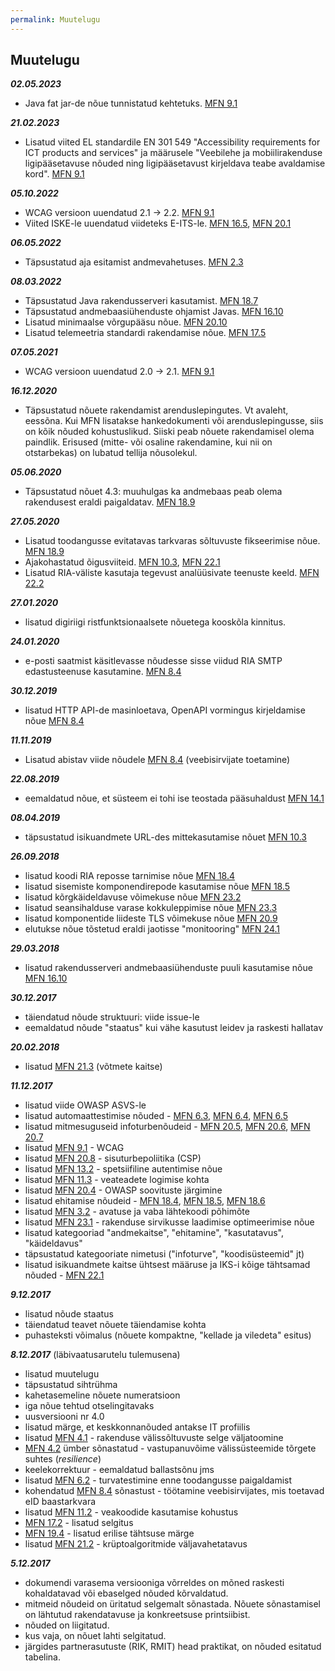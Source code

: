 ```yaml
---
permalink: Muutelugu
---
```


## Muutelugu
___02\.05.2023___

- Java fat jar-de nõue tunnistatud kehtetuks.  [MFN 9.1](https://e-gov.github.io/MFN/#18.6)

___21\.02.2023___

- Lisatud viited EL standardile EN 301 549 "Accessibility requirements for ICT products and services" ja määrusele "Veebilehe ja mobiilirakenduse ligipääsetavuse nõuded ning ligipääsetavust kirjeldava teabe avaldamise kord". [MFN 9.1](https://e-gov.github.io/MFN/#9.1)

___05\.10.2022___

- WCAG versioon uuendatud 2.1 → 2.2. [MFN 9.1](https://e-gov.github.io/MFN/#9.1)
- Viited ISKE-le uuendatud viideteks E-ITS-le. [MFN 16.5](https://e-gov.github.io/MFN/#16.5), [MFN 20.1](https://e-gov.github.io/MFN/#20.1)

___06\.05.2022___

- Täpsustatud aja esitamist andmevahetuses. [MFN 2.3](https://e-gov.github.io/MFN/#2.3)

___08\.03.2022___

- Täpsustatud Java rakendusserveri kasutamist. [MFN 18.7](https://e-gov.github.io/MFN/#18.7)
- Täpsustatud andmebaasiühenduste ohjamist Javas. [MFN 16.10](https://e-gov.github.io/MFN/#16.10)
- Lisatud minimaalse võrgupääsu nõue. [MFN 20.10](https://e-gov.github.io/MFN/#20.10)
- Lisatud telemeetria standardi rakendamise nõue. [MFN 17.5](https://e-gov.github.io/MFN/#17.5)

___07\.05.2021___

- WCAG versioon uuendatud 2.0 -> 2.1. [MFN 9.1](https://e-gov.github.io/MFN/#9.1)


___16\.12.2020___

- Täpsustatud nõuete rakendamist arenduslepingutes. Vt avaleht, eessõna. Kui MFN lisatakse hankedokumenti või arenduslepingusse, siis on kõik nõuded kohustuslikud. Siiski peab nõuete rakendamisel olema paindlik. Erisused (mitte- või osaline rakendamine, kui nii on otstarbekas) on lubatud tellija nõusolekul. 

___05\.06.2020___

- Täpsustatud nõuet 4.3: muuhulgas ka andmebaas peab olema rakendusest eraldi paigaldatav. [MFN 18.9](https://e-gov.github.io/MFN/#4.3)

___27\.05.2020___

- Lisatud toodangusse evitatavas tarkvaras sõltuvuste fikseerimise nõue. [MFN 18.9](https://e-gov.github.io/MFN/#18.9)
- Ajakohastatud õigusviiteid. [MFN 10.3](https://e-gov.github.io/MFN/#10.3), [MFN 22.1](https://e-gov.github.io/MFN/#22.1)
- Lisatud RIA-väliste kasutaja tegevust analüüsivate teenuste keeld. [MFN 22.2](https://e-gov.github.io/MFN/#22.2)

___27\.01.2020___

- lisatud digiriigi ristfunktsionaalsete nõuetega kooskõla kinnitus.

___24\.01.2020___

- e-posti saatmist käsitlevasse nõudesse sisse viidud RIA SMTP edastusteenuse kasutamine. [MFN 8.4](https://e-gov.github.io/MFN/#19.1)

___30\.12.2019___

- lisatud HTTP API-de masinloetava, OpenAPI vormingus kirjeldamise nõue [MFN 8.4](https://e-gov.github.io/MFN/#8.5)

___11\.11.2019___

- Lisatud abistav viide nõudele [MFN 8.4](https://e-gov.github.io/MFN/#8.4) (veebisirvijate toetamine)

___22\.08.2019___

- eemaldatud nõue, et süsteem ei tohi ise teostada pääsuhaldust [MFN 14.1](https://e-gov.github.io/MFN/#14.1)

___08\.04.2019___

- täpsustatud isikuandmete URL-des mittekasutamise nõuet [MFN 10.3](https://e-gov.github.io/MFN/#10.3)

___26\.09.2018___

- lisatud koodi RIA reposse tarnimise nõue [MFN 18.4](https://e-gov.github.io/MFN/#18.4)
- lisatud sisemiste komponendirepode kasutamise nõue [MFN 18.5](https://e-gov.github.io/MFN/#18.5)
- lisatud kõrgkäideldavuse võimekuse nõue [MFN 23.2](https://e-gov.github.io/MFN/#23.2)
- lisatud seansihalduse varase kokkuleppimise nõue [MFN 23.3](https://e-gov.github.io/MFN/#23.3)
- lisatud komponentide liideste TLS võimekuse nõue [MFN 20.9](https://e-gov.github.io/MFN/#20.9)
- elutukse nõue tõstetud eraldi jaotisse "monitooring" [MFN 24.1](https://e-gov.github.io/MFN/#24.1)

___29\.03.2018___

- lisatud rakendusserveri andmebaasiühenduste puuli kasutamise nõue [MFN 16.10](https://e-gov.github.io/MFN/#16.10)

___30\.12.2017___

- täiendatud nõude struktuuri: viide issue-le
- eemaldatud nõude "staatus" kui vähe kasutust leidev ja raskesti hallatav

___20.02.2018___

- lisatud [MFN 21.3](https://e-gov.github.io/MFN/#21.3) (võtmete kaitse)

___11\.12.2017___

- lisatud viide OWASP ASVS-le
- lisatud automaattestimise nõuded - [MFN 6.3](https://e-gov.github.io/MFN/#6.3), [MFN 6.4](https://e-gov.github.io/MFN/#6.4), [MFN 6.5](https://e-gov.github.io/MFN/#6.5)
- lisatud mitmesuguseid infoturbenõudeid - [MFN 20.5](https://e-gov.github.io/MFN/#20.5), [MFN 20.6](https://e-gov.github.io/MFN/#20.6), [MFN 20.7](https://e-gov.github.io/MFN/#20.7)
- lisatud [MFN 9.1](https://e-gov.github.io/MFN/#9.1) - WCAG
- lisatud [MFN 20.8](https://e-gov.github.io/MFN/#20.8) - sisuturbepoliitika (CSP)
- lisatud [MFN 13.2](https://e-gov.github.io/MFN/#13.2) - spetsiifiline autentimise nõue
- lisatud [MFN 11.3](https://e-gov.github.io/MFN/#11.3) - veateadete logimise kohta
- lisatud [MFN 20.4](https://e-gov.github.io/MFN/#20.4) - OWASP soovituste järgimine
- lisatud ehitamise nõudeid - [MFN 18.4](https://e-gov.github.io/MFN/#18.4), [MFN 18.5](https://e-gov.github.io/MFN/#18.5), [MFN 18.6](https://e-gov.github.io/MFN/#18.6) 
- lisatud [MFN 3.2](https://e-gov.github.io/MFN/#3.2) - avatuse ja vaba lähtekoodi põhimõte
- lisatud [MFN 23.1](https://e-gov.github.io/MFN/#23.1) - rakenduse sirvikusse laadimise optimeerimise nõue
- lisatud kategooriad "andmekaitse", "ehitamine", "kasutatavus", "käideldavus"
- täpsustatud kategooriate nimetusi ("infoturve", "koodisüsteemid" jt)
- lisatud isikuandmete kaitse ühtsest määruse ja IKS-i kõige tähtsamad nõuded - [MFN 22.1](https://e-gov.github.io/MFN/#22.1) 

___9\.12.2017___

- lisatud nõude staatus
- täiendatud teavet nõuete täiendamise kohta
- puhasteksti võimalus (nõuete kompaktne, "kellade ja viledeta" esitus) 

___8\.12.2017___ (läbivaatusarutelu tulemusena)

- lisatud muutelugu
- täpsustatud sihtrühma
- kahetasemeline nõuete numeratsioon
- iga nõue tehtud otselingitavaks
- uusversiooni nr 4.0
- lisatud märge, et keskkonnanõuded antakse IT profiilis
- lisatud [MFN 4.1](https://e-gov.github.io/MFN/#4.1) - rakenduse välissõltuvuste selge väljatoomine
- [MFN 4.2](https://e-gov.github.io/MFN/#4.2) ümber sõnastatud - vastupanuvõime välissüsteemide tõrgete suhtes (_resilience_)
- keelekorrektuur - eemaldatud ballastsõnu jms
- lisatud [MFN 6.2](https://e-gov.github.io/MFN/#6.2) - turvatestimine enne toodangusse paigaldamist
- kohendatud [MFN 8.4](https://e-gov.github.io/MFN/#8.4) sõnastust - töötamine veebisirvijates, mis toetavad eID baastarkvara
- lisatud [MFN 11.2](https://e-gov.github.io/MFN/#11.2) - veakoodide kasutamise kohustus
- [MFN 17.2](https://e-gov.github.io/MFN/#17.2) - lisatud selgitus
- [MFN 19.4](https://e-gov.github.io/MFN/#19.4) - lisatud erilise tähtsuse märge
- lisatud [MFN 21.2](https://e-gov.github.io/MFN/#21.2) - krüptoalgoritmide väljavahetatavus

___5\.12.2017___

- dokumendi varasema versiooniga võrreldes on mõned raskesti kohaldatavad või ebaselged nõuded kõrvaldatud.
- mitmeid nõudeid on üritatud selgemalt sõnastada. Nõuete sõnastamisel on lähtutud rakendatavuse ja konkreetsuse printsiibist.
- nõuded on liigitatud.
- kus vaja, on nõuet lahti selgitatud.
- järgides partnerasutuste (RIK, RMIT) head praktikat, on nõuded esitatud tabelina.